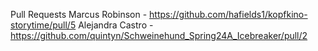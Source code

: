 Pull Requests
Marcus Robinson - https://github.com/hafields1/kopfkino-storytime/pull/5
Alejandra Castro - https://github.com/quintyn/Schweinehund_Spring24A_Icebreaker/pull/2

